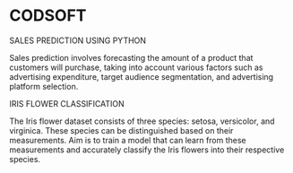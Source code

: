 # CODSOFT

SALES PREDICTION USING PYTHON

Sales prediction involves forecasting the amount of a product that
customers will purchase, taking into account various factors such as
advertising expenditure, target audience segmentation, and
advertising platform selection.

 IRIS FLOWER CLASSIFICATION

The Iris flower dataset consists of three species: setosa, versicolor, and virginica. These species can be distinguished based on their measurements. Aim is to train a model that can learn from
these measurements and accurately classify the Iris flowers into
their respective species.

